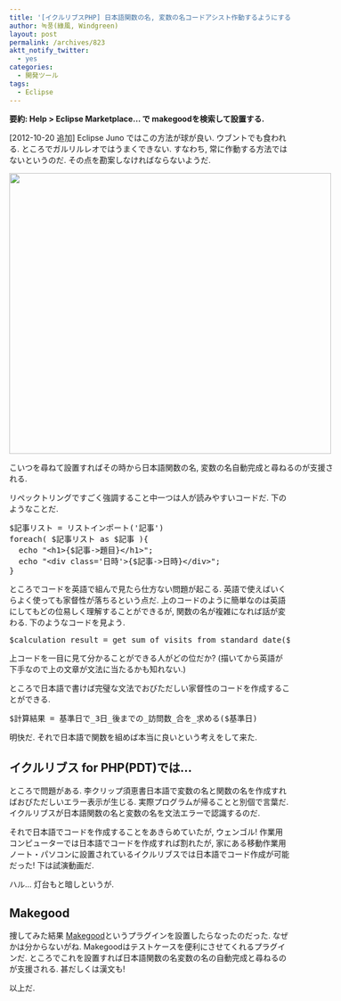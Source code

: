 ```yaml
---
title: '[イクルリブスPHP] 日本語関数の名, 変数の名コードアシスト作動するようにする方法'
author: 녹풍(綠風, Windgreen)
layout: post
permalink: /archives/823
aktt_notify_twitter:
  - yes
categories:
  - 開発ツール
tags:
  - Eclipse
---
```

**要約: Help > Eclipse Marketplace&#8230; で makegoodを検索して設置する.**

[2012-10-20 追加] Eclipse Juno ではこの方法が球が良い. ウブントでも食われる. ところでガルリルレオではうまくできない. すなわち, 常に作動する方法ではないというのだ. その点を勘案しなければならないようだ.

<div style="width: 588px" class="wp-caption aligncenter">
  <img src="http://dl.dropbox.com/u/15546257/blog/mytory/makegood.png" alt="" width="578" height="504" /><p class="wp-caption-text">
    こいつを尋ねて設置すればその時から日本語関数の名, 変数の名自動完成と尋ねるのが支援される.
  </p>
</div>

リペックトリングですごく強調すること中一つは人が読みやすいコードだ. 下のようなことだ.

<pre class="brush: php; gutter: true; first-line: 1">$記事リスト = リストインポート(&#039;記事&#039;)
foreach( $記事リスト as $記事 ){
  echo "&lt;h1&gt;{$記事-&gt;題目}&lt;/h1&gt;";
  echo "&lt;div class=&#039;日時&#039;&gt;{$記事-&gt;日時}&lt;/div&gt;";
}</pre>

ところでコードを英語で組んで見たら仕方ない問題が起こる. 英語で使えばいくらよく使っても家督性が落ちるという点だ. 上のコードのように簡単なのは英語にしてもどの位易しく理解することができるが, 関数の名が複雑になれば話が変わる. 下のようなコードを見よう.

<pre class="brush: php; gutter: true; first-line: 1">$calculation_result = get_sum_of_visits_from_standard_date($standard_date)</pre>

上コードを一目に見て分かることができる人がどの位だか? (描いてから英語が下手なので上の文章が文法に当たるかも知れない.)

ところで日本語で書けば完璧な文法でおびただしい家督性のコードを作成することができる.

<pre class="brush: php; gutter: true">$計算結果 = 基準日で_3日_後までの_訪問数_合を_求める($基準日)</pre>

明快だ. それで日本語で関数を組めば本当に良いという考えをして来た.

## イクルリブス for PHP(PDT)では&#8230;

ところで問題がある. 李クリップ須恵書日本語で変数の名と関数の名を作成すればおびただしいエラー表示が生じる. 実際プログラムが帰ることと別個で言葉だ. イクルリブスが日本語関数の名と変数の名を文法エラーで認識するのだ.

それで日本語でコードを作成することをあきらめていたが, ウェンゴル! 作業用コンピューターでは日本語でコードを作成すれば割れたが, 家にある移動作業用ノート・パソコンに設置されているイクルリブスでは日本語でコード作成が可能だった! 下は試演動画だ.

<div class="video-container">
  <div class="video-container__inner">
  </div>
</div>

ハル&#8230; 灯台もと暗しというが.

## Makegood

捜してみた結果 [Makegood][1]というプラグインを設置したらなったのだった. なぜかは分からないがね. Makegoodはテストケースを便利にさせてくれるプラグインだ. ところでこれを設置すれば日本語関数の名変数の名の自動完成と尋ねるのが支援される. 甚だしくは漢文も!

以上だ.

 [1]: http://piece-framework.com/projects/makegood